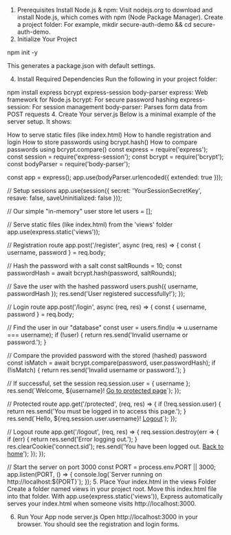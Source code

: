 1. Prerequisites
Install Node.js & npm:
Visit nodejs.org to download and install Node.js, which comes with npm (Node Package Manager).
Create a project folder:
For example, mkdir secure-auth-demo && cd secure-auth-demo.
2. Initialize Your Project
   
npm init -y

This generates a package.json with default settings.

4. Install Required Dependencies
Run the following in your project folder:

npm install express bcrypt express-session body-parser
express: Web framework for Node.js
bcrypt: For secure password hashing
express-session: For session management
body-parser: Parses form data from POST requests
4. Create Your server.js
Below is a minimal example of the server setup. It shows:

How to serve static files (like index.html)
How to handle registration and login
How to store passwords using bcrypt.hash()
How to compare passwords using bcrypt.compare()
const express = require('express');
const session = require('express-session');
const bcrypt = require('bcrypt');
const bodyParser = require('body-parser');

const app = express();
app.use(bodyParser.urlencoded({ extended: true }));

// Setup sessions
app.use(session({
  secret: 'YourSessionSecretKey',
  resave: false,
  saveUninitialized: false
}));

// Our simple "in-memory" user store
let users = [];

// Serve static files (like index.html) from the 'views' folder
app.use(express.static('views'));

// Registration route
app.post('/register', async (req, res) => {
  const { username, password } = req.body;

  // Hash the password with a salt
  const saltRounds = 10;
  const passwordHash = await bcrypt.hash(password, saltRounds);

  // Save the user with the hashed password
  users.push({ username, passwordHash });
  res.send('User registered successfully!');
});

// Login route
app.post('/login', async (req, res) => {
  const { username, password } = req.body;

  // Find the user in our "database"
  const user = users.find(u => u.username === username);
  if (!user) {
    return res.send('Invalid username or password.');
  }

  // Compare the provided password with the stored (hashed) password
  const isMatch = await bcrypt.compare(password, user.passwordHash);
  if (!isMatch) {
    return res.send('Invalid username or password.');
  }

  // If successful, set the session
  req.session.user = { username };
  res.send(\`Welcome, \${username}! <a href="/protected">Go to protected page</a>\`);
});

// Protected route
app.get('/protected', (req, res) => {
  if (!req.session.user) {
    return res.send('You must be logged in to access this page.');
  }
  res.send(\`Hello, \${req.session.user.username}! <a href="/logout">Logout</a>\`);
});

// Logout route
app.get('/logout', (req, res) => {
  req.session.destroy(err => {
    if (err) {
      return res.send('Error logging out.');
    }
    res.clearCookie('connect.sid');
    res.send('You have been logged out. <a href="/">Back to home</a>');
  });
});

// Start the server on port 3000
const PORT = process.env.PORT || 3000;
app.listen(PORT, () => {
  console.log(\`Server running on http://localhost:\${PORT}\`);
});
5. Place Your index.html in the views Folder
Create a folder named views in your project root.
Move this index.html file into that folder.
With app.use(express.static('views')), Express automatically serves your index.html when someone visits http://localhost:3000.

6. Run Your App
node server.js
Open http://localhost:3000 in your browser. You should see the registration and login forms.
